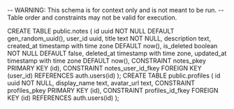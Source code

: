 -- WARNING: This schema is for context only and is not meant to be run.
-- Table order and constraints may not be valid for execution.

CREATE TABLE public.notes (
  id uuid NOT NULL DEFAULT gen_random_uuid(),
  user_id uuid,
  title text NOT NULL,
  description text,
  created_at timestamp with time zone DEFAULT now(),
  is_deleted boolean NOT NULL DEFAULT false,
  deleted_at timestamp with time zone,
  updated_at timestamp with time zone DEFAULT now(),
  CONSTRAINT notes_pkey PRIMARY KEY (id),
  CONSTRAINT notes_user_id_fkey FOREIGN KEY (user_id) REFERENCES auth.users(id)
);
CREATE TABLE public.profiles (
  id uuid NOT NULL,
  display_name text,
  avatar_url text,
  CONSTRAINT profiles_pkey PRIMARY KEY (id),
  CONSTRAINT profiles_id_fkey FOREIGN KEY (id) REFERENCES auth.users(id)
);
